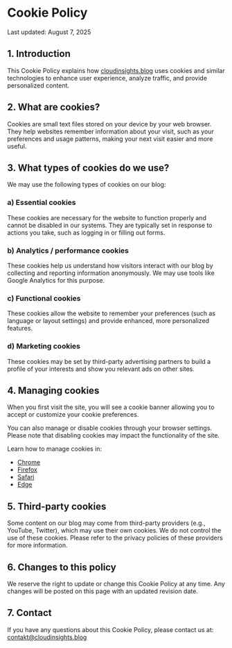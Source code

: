 # Cookie Policy

Last updated: August 7, 2025

## 1. Introduction

This Cookie Policy explains how [cloudinsights.blog](https://cloudinsights.blog) uses cookies and similar technologies to enhance user experience, analyze traffic, and provide personalized content.

## 2. What are cookies?

Cookies are small text files stored on your device by your web browser. They help websites remember information about your visit, such as your preferences and usage patterns, making your next visit easier and more useful.

## 3. What types of cookies do we use?

We may use the following types of cookies on our blog:

### a) Essential cookies

These cookies are necessary for the website to function properly and cannot be disabled in our systems. They are typically set in response to actions you take, such as logging in or filling out forms.

### b) Analytics / performance cookies

These cookies help us understand how visitors interact with our blog by collecting and reporting information anonymously. We may use tools like Google Analytics for this purpose.

### c) Functional cookies

These cookies allow the website to remember your preferences (such as language or layout settings) and provide enhanced, more personalized features.

### d) Marketing cookies

These cookies may be set by third-party advertising partners to build a profile of your interests and show you relevant ads on other sites.

## 4. Managing cookies

When you first visit the site, you will see a cookie banner allowing you to accept or customize your cookie preferences.

You can also manage or disable cookies through your browser settings. Please note that disabling cookies may impact the functionality of the site.

Learn how to manage cookies in:
- [Chrome](https://support.google.com/chrome/answer/95647)
- [Firefox](https://support.mozilla.org/en-US/kb/cookies-information-websites-store-on-your-computer)
- [Safari](https://support.apple.com/en-us/HT201265)
- [Edge](https://support.microsoft.com/en-us/help/4027947/microsoft-edge-delete-cookies)

## 5. Third-party cookies

Some content on our blog may come from third-party providers (e.g., YouTube, Twitter), which may use their own cookies. We do not control the use of these cookies. Please refer to the privacy policies of these providers for more information.

## 6. Changes to this policy

We reserve the right to update or change this Cookie Policy at any time. Any changes will be posted on this page with an updated revision date.

## 7. Contact

If you have any questions about this Cookie Policy, please contact us at: [contakt@cloudinsights.blog](mailto:contakt@cloudinsights.blog)
